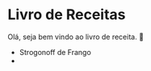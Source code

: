 # Livro  de Receitas

Olá, seja bem vindo ao livro de receita. :call_me_hand:

- Strogonoff de Frango
- 